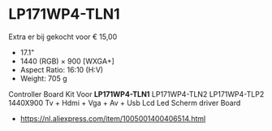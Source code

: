 # LP171WP4-TLN1

Extra er bij gekocht voor € 15,00

* 17.1"
* 1440 (RGB) × 900 [WXGA+]
* Aspect Ratio: 16:10 (H:V)
* Weight: 705 g


Controller Board Kit Voor **LP171WP4-TLN1** LP171WP4-TLN2 LP171WP4-TLP2 1440X900 Tv + Hdmi + Vga + Av + Usb Lcd Led Scherm driver Board
* https://nl.aliexpress.com/item/1005001400406514.html